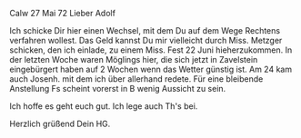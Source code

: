  Calw 27 Mai 72
Lieber Adolf

Ich schicke Dir hier einen Wechsel, mit dem Du auf dem Wege Rechtens verfahren wollest. Das Geld kannst Du mir vielleicht durch Miss. Metzger schicken, den ich einlade, zu einem Miss. Fest 22 Juni hieherzukommen. 
In der letzten Woche waren Möglings hier, die sich jetzt in Zavelstein eingebürgert haben auf 2 Wochen wenn das Wetter günstig ist. Am 24 kam auch Josenh. mit dem ich über allerhand redete. Für eine bleibende Anstellung Fs scheint vorerst in B wenig Aussicht zu sein.

Ich hoffe es geht euch gut. Ich lege auch Th's bei.

 Herzlich grüßend
 Dein HG.
